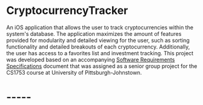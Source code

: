 # CryptocurrencyTracker
An iOS application that allows the user to track cryptocurrencies within the system's database. The application maximizes the amount of features provided for modularity and detailed viewing for the user, such as sorting functionality and detailed breakouts of each cryptocurrency. Additionally, the user has access to a favorites list and investment tracking. This project was developed based on an accompanying [Software Requirements Specifications](https://github.com/Jacob-Hoff-man/CryptocurrencyTracker/blob/master/CryptoTracker%20Software%20Requirements%20Specifications.pdf)  document that was assigned as a senior group project for the CS1753 course at University of Pittsburgh-Johnstown.
# -----


